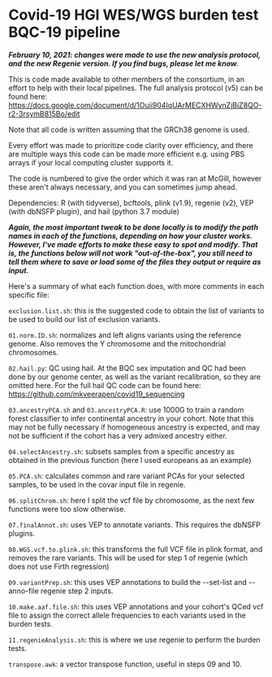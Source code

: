 # Covid-19 HGI WES/WGS burden test BQC-19 pipeline

***February 10, 2021: changes were made to use the new analysis protocol, and the new Regenie version. If you find bugs, please let me know.***

This is code made available to other members of the consortium, in an effort to help with their local pipelines. The full analysis protocol (v5) can be found here: https://docs.google.com/document/d/1Ouii904IqUArMECXHWynZjBiZ8QO-r2-3rsymB815Bo/edit

Note that all code is written assuming that the GRCh38 genome is used.

Every effort was made to prioritize code clarity over efficiency, and there are multiple ways this code can be made more efficient e.g. using PBS arrays if your local computing cluster supports it.

The code is numbered to give the order which it was ran at McGill, however these aren't always necessary, and you can sometimes jump ahead.

Dependencies: R (with tidyverse), bcftools, plink (v1.9), regenie (v2), VEP (with dbNSFP plugin), and hail (python 3.7 module)

***Again, the most important tweak to be done locally is to modify the path names in each of the functions, depending on how your cluster works. However, I've made efforts to make these easy to spot and modify. That is, the functions below will not work "out-of-the-box", you still need to tell them where to save or load some of the files they output or require as input.***

Here's a summary of what each function does, with more comments in each specific file:

`exclusion.list.sh`: this is the suggested code to obtain the list of variants to be used to build our list of exclusion variants.

`01.norm.ID.sh`: normalizes and left aligns variants using the reference genome. Also removes the Y chromosome and the mitochondrial chromosomes.

`02.hail.py`: QC using hail. At the BQC sex imputation and QC had been done by our genome center, as well as the variant recalibration, so they are omitted here. For the full hail QC code can be found here: https://github.com/mkveerapen/covid19_sequencing

`03.ancestryPCA.sh` and `03.ancestryPCA.R`: use 1000G to train a random forest classifier to infer continental ancestry in your cohort. Note that this may not be fully necessary if homogeneous ancestry is expected, and may not be sufficient if the cohort has a very admixed ancestry either.

`04.selectAncestry.sh`: subsets samples from a specific ancestry as obtained in the previous function (here I used europeans as an example)

`05.PCA.sh`: calculates common and rare variant PCAs for your selected samples, to be used in the covar input file in regenie.

`06.splitChrom.sh`: here I split the vcf file by chromosome, as the next few functions were too slow otherwise.

`07.finalAnnot.sh`: uses VEP to annotate variants. This requires the dbNSFP plugins.

`08.WGS.vcf.to.plink.sh`: this transforms the full VCF file in plink format, and removes the rare variants. This will be used for step 1 of regenie (which does not use Firth regression)

`09.variantPrep.sh`: this uses VEP annotations to build the --set-list and --anno-file regenie step 2 inputs.

`10.make.aaf.file.sh`: this uses VEP annotations and your cohort's QCed vcf file to assign the correct allele frequencies to each variants used in the burden tests.

`11.regenieAnalysis.sh`: this is where we use regenie to perform the burden tests.

`transpose.awk`: a vector transpose function, useful in steps 09 and 10.
